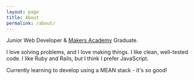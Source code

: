 ```yaml
---
layout: page
title: About
permalink: /about/
---
```


Junior Web Developer & [Makers Academy](http://www.makersacademy.com) Graduate.

I love solving problems, and I love making things. I like clean, well-tested code. I like Ruby and Rails, but I think I prefer JavaScript.

Currently learning to develop using a MEAN stack - it's so good!
